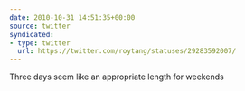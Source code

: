 ```yaml
---
date: 2010-10-31 14:51:35+00:00
source: twitter
syndicated:
- type: twitter
  url: https://twitter.com/roytang/statuses/29283592007/
---
```


Three days seem like an appropriate length for weekends